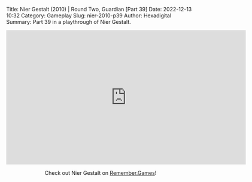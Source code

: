 Title: Nier Gestalt (2010) | Round Two, Guardian [Part 39]
Date: 2022-12-13 10:32
Category: Gameplay
Slug: nier-2010-p39
Author: Hexadigital
Summary: Part 39 in a playthrough of Nier Gestalt.

<center><iframe src="https://www.youtube.com/embed/ch6sG2MUaxA?feature=oembed" allow="accelerometer; autoplay; encrypted-media; gyroscope; picture-in-picture" width="640" height="360" frameborder="0"></iframe>

Check out Nier Gestalt on [Remember.Games](https://remember.games/game/2307/nier/)!</center>

